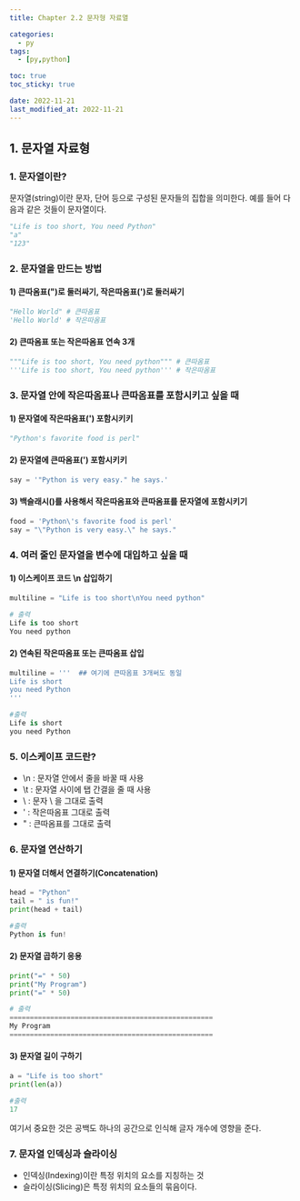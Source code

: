 ```yaml
---
title: Chapter 2.2 문자형 자료열

categories:
  - py
tags:
  - [py,python]

toc: true
toc_sticky: true

date: 2022-11-21
last_modified_at: 2022-11-21 
---
```


## 1. 문자열 자료형
### 1. 문자열이란?
문자열(string)이란 문자, 단어 등으로 구성된 문자들의 집합을 의미한다. 예를 들어 다음과 같은 것들이 문자열이다.
```python
"Life is too short, You need Python"
"a"
"123"
```

### 2. 문자열을 만드는 방법  
#### 1) 큰따옴표(")로 둘러싸기, 작은따옴표(')로 둘러싸기  
```python
"Hello World" # 큰따옴표
'Hello World' # 작은따옴표
```

#### 2) 큰따옴표 또는 작은따옴표 연속 3개  
```python
"""Life is too short, You need python""" # 큰따옴표
'''Life is too short, You need python''' # 작은따옴표
```

### 3. 문자열 안에 작은따옴표나 큰따옴표를 포함시키고 싶을 때  
#### 1) 문자열에 작은따옴표(') 포함시키키

```python
"Python's favorite food is perl"
```

#### 2) 문자열에 큰따옴표(') 포함시키키

```python
say = '"Python is very easy." he says.'
```

#### 3) 백슬래시(\)를 사용해서 작은따옴표와 큰따옴표를 문자열에 포함시키기

```python
food = 'Python\'s favorite food is perl'
say = "\"Python is very easy.\" he says."
```

### 4. 여러 줄인 문자열을 변수에 대입하고 싶을 때
#### 1) 이스케이프 코드 \n 삽입하기

```python
multiline = "Life is too short\nYou need python"

# 출력
Life is too short
You need python
```

#### 2) 연속된 작은따옴표 또는 큰따옴표 삽입

```python
multiline = '''  ## 여기에 큰따옴표 3개써도 동일
Life is short
you need Python
'''

#출력
Life is short
you need Python
```

### 5. 이스케이프 코드란?  
- \n : 문자열 안에서 줄을 바꿀 때 사용
- \t : 문자열 사이에 탭 간결을 줄 때 사용
- \\ : 문자 \ 을 그대로 출력
- \' : 작은따옴표 그대로 출력
- \" : 큰따옴표를 그대로 출력

### 6. 문자열 연산하기
#### 1) 문자열 더해서 연결하기(Concatenation)

```python
head = "Python"
tail = " is fun!"
print(head + tail)

#출력
Python is fun!
```
#### 2) 문자열 곱하기 응용

```python
print("=" * 50)
print("My Program")
print("=" * 50)

# 출력
==================================================
My Program
==================================================
```

#### 3) 문자열 길이 구하기
```python
a = "Life is too short"
print(len(a))

#출력
17
```

여기서 중요한 것은 공백도 하나의 공간으로 인식해 글자 개수에 영향을 준다.

### 7. 문자열 인덱싱과 슬라이싱
- 인덱싱(Indexing)이란 특정 위치의 요소를 지칭하는 것
- 슬라이싱(Slicing)은 특정 위치의 요소들의 묶음이다.
